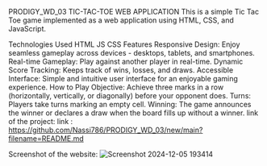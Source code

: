 PRODIGY_WD_03
TIC-TAC-TOE WEB APPLICATION
This is a simple Tic Tac Toe game implemented as a web application using HTML, CSS, and JavaScript.

Technologies Used
HTML
JS
CSS
Features
Responsive Design: Enjoy seamless gameplay across devices - desktops, tablets, and smartphones.
Real-time Gameplay: Play against another player in real-time.
Dynamic Score Tracking: Keeps track of wins, losses, and draws.
Accessible Interface: Simple and intuitive user interface for an enjoyable gaming experience.
How to Play
Objective: Achieve three marks in a row (horizontally, vertically, or diagonally) before your opponent does.
Turns: Players take turns marking an empty cell.
Winning: The game announces the winner or declares a draw when the board fills up without a winner.
link of the project:
link : https://github.com/Nassi786/PRODIGY_WD_03/new/main?filename=README.md

Screenshot of the website:
![Screenshot 2024-12-05 193414](https://github.com/user-attachments/assets/0b736b85-cfa5-4d9e-b598-6edf94a82177)
